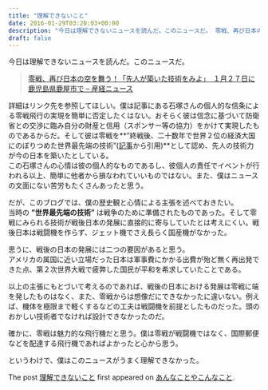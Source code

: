 ```yaml
---
title: "理解できないこと"
date: 2016-01-29T03:20:03+00:00
description: "今日は理解できないニュースを読んだ。このニュースだ。 零戦、再び日本の空を舞う！「先人が築いた技術をみよ」　１月２７日に鹿児島県鹿屋市で – 産経ニュース 詳細はリンク先を参照してほしい。僕は記事にある石塚さ ..."
draft: false
---
```


今日は理解できないニュースを読んだ。このニュースだ。

> [零戦、再び日本の空を舞う！「先人が築いた技術をみよ」　１月２７日に鹿児島県鹿屋市で – 産経ニュース](http://www.sankei.com/west/news/160120/wst1601200101-n1.html)

詳細はリンク先を参照してほしい。僕は記事にある石塚さんの個人的な信条による零戦飛行の実現を簡単に否定したくはない。おそらく彼は信念に基づいて防衛省との交渉に臨み自分の財産と信用（スポンサー等の協力）をかけて実現したものであるからだ。そして彼は零戦を**”終戦後、二十数年で世界２位の経済大国にのぼりつめた世界最先端の技術”([記事](http://www.sankei.com/west/news/160120/wst1601200101-n3.html)から引用)**として認め、先人の技術力が今の日本を築いたとしている。  
この石塚さんの心情は彼の個人的なものであるし、彼個人の責任でイベントが行われる以上、簡単に他者から損なわれていいものではない。また、僕はニュースの文面にない苦労もたくさんあったと思う。

だが、このブログでは、僕の歴史観と心情による主張を述べておきたい。  
当時の **”世界最先端の技術”** は戦争のために準備されたものであった。そして零戦にみられる技術が戦後日本の発展に直接的に寄与していたとは考えにくい。戦後日本は戦闘機を作らず、ジェット機でさえ長らく国産機がなかった。

思うに、戦後の日本の発展には二つの要因があると思う。  
アメリカの属国に近い立場だった日本は軍事費にかかる出費が殆ど無く再出発できた点、第２次世界大戦で疲弊した国民が平和を希求していたことである。

以上の主張にもとづいて考えるのであれば、戦後の日本における発展は零戦に端を発したものはなく、また、零戦からは想像だにできなかったに違いない。例えば、機体を極限まで軽くするなどの工夫は戦闘機を前提としたものだった。頭のおかしい技術者でなければ設計できなかったのだ。

確かに、零戦は魅力的な飛行機だと思う。僕は零戦が戦闘機ではなく、国際郵便などを配達する飛行機であればよかったと心から思う。

というわけで、僕はこのニュースがうまく理解できなかった。

The post [理解できないこと](https://blog.cfw4.tokyo/wordpress/274/) first appeared on [あんなことやこんなこと](https://blog.cfw4.tokyo).